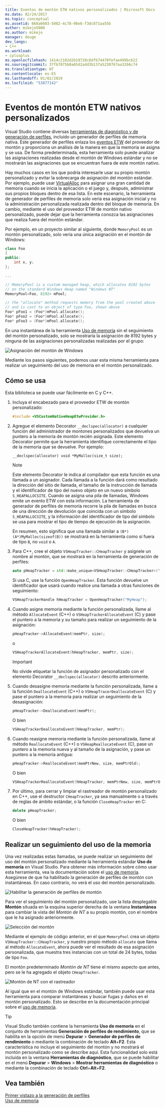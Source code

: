 ```yaml
---
title: Eventos de montón ETW nativos personalizados | Microsoft Docs
ms.date: 02/24/2017
ms.topic: conceptual
ms.assetid: 668a6603-5082-4c78-98e6-f3dc871aa55b
author: mikejo5000
ms.author: mikejo
manager: douge
dev_langs:
- C++
ms.workload:
- cplusplus
ms.openlocfilehash: 1414c2102d2b19728c8dfb74470fefae499bc622
ms.sourcegitcommit: 37fb7075b0a65d2add3b137a5230767aa3266c74
ms.translationtype: HT
ms.contentlocale: es-ES
ms.lasthandoff: 01/02/2019
ms.locfileid: "53877142"
---
```

# <a name="custom-native-etw-heap-events"></a>Eventos de montón ETW nativos personalizados

Visual Studio contiene diversas [herramientas de diagnóstico y de generación de perfiles](../profiling/profiling-feature-tour.md), incluido un generador de perfiles de memoria nativa.  Este generador de perfiles enlaza los [eventos ETW](/windows-hardware/drivers/devtest/event-tracing-for-windows--etw-) del proveedor de montón y proporciona un análisis de la manera en que la memoria se asigna y se usa.  De forma predeterminada, esta herramienta solo puede analizar las asignaciones realizadas desde el montón de Windows estándar y no se mostrarán las asignaciones que se encuentran fuera de este montón nativo.

Hay muchos casos en los que podría interesarle usar su propio montón personalizado y evitar la sobrecarga de asignación del montón estándar.  Por ejemplo, puede usar [VirtualAlloc](https://msdn.microsoft.com/library/windows/desktop/aa366887(v=vs.85).aspx) para asignar una gran cantidad de memoria cuando se inicia la aplicación o el juego y, después, administrar sus propios bloques dentro de esa lista.  En este escenario, la herramienta de generador de perfiles de memoria solo vería esa asignación inicial y no la administración personalizada realizada dentro del bloque de memoria.  En cambio, mediante el uso del proveedor ETW de montón nativo personalizado, puede dejar que la herramienta conozca las asignaciones que realiza fuera del montón estándar.

Por ejemplo, en un proyecto similar al siguiente, donde `MemoryPool` es un montón personalizado, solo vería una única asignación en el montón de Windows:

```cpp
class Foo
{
public:
    int x, y;
};

...

// MemoryPool is a custom managed heap, which allocates 8192 bytes 
// on the standard Windows Heap named "Windows NT"
MemoryPool<Foo, 8192> mPool;

// the "allocate" method requests memory from the pool created above
// and is cast to an object of type Foo, shown above
Foo* pFoo1 = (Foo*)mPool.allocate();
Foo* pFoo2 = (Foo*)mPool.allocate();
Foo* pFoo3 = (Foo*)mPool.allocate();
```

En una instantánea de la herramienta [Uso de memoria](../profiling/memory-usage.md) sin el seguimiento del montón personalizado, solo se mostraría la asignación de 8192 bytes y ninguna de las asignaciones personalizadas realizadas por el grupo:

![Asignación del montón de Windows](media/heap-example-windows-heap.png)

Mediante los pasos siguientes, podemos usar esta misma herramienta para realizar un seguimiento del uso de memoria en el montón personalizado.

## <a name="how-to-use"></a>Cómo se usa

Esta biblioteca se puede usar fácilmente en C y C++.

1. Incluya el encabezado para el proveedor ETW de montón personalizado:

   ```cpp
   #include <VSCustomNativeHeapEtwProvider.h>
   ```

1. Agregue el elemento Decorator `__declspec(allocator)` a cualquier función del administrador de montones personalizados que devuelva un puntero a la memoria de montón recién asignada.  Este elemento Decorator permite que la herramienta identifique correctamente el tipo de la memoria que se devuelve.  Por ejemplo:

   ```cpp
   __declspec(allocator) void *MyMalloc(size_t size);
   ```
   
   > [!NOTE]
   > Este elemento Decorator le indica al compilador que esta función es una llamada a un asignador.  Cada llamada a la función dará como resultado la dirección del sitio de llamada, el tamaño de la instrucción de llamada y el identificador de tipo del nuevo objeto en un nuevo símbolo `S_HEAPALLOCSITE`.  Cuando se asigna una pila de llamadas, Windows emite un evento ETW con esta información.  La herramienta de generador de perfiles de memoria recorre la pila de llamadas en busca de una dirección de devolución que coincida con un símbolo `S_HEAPALLOCSITE`, y la información del identificador de tipo del símbolo se usa para mostrar el tipo de tiempo de ejecución de la asignación.
   >
   > En resumen, esto significa que una llamada similar a `(B*)(A*)MyMalloc(sizeof(B))` se mostrará en la herramienta como si fuera de tipo `B`, no `void` o `A`.

1. Para C++, cree el objeto `VSHeapTracker::CHeapTracker` y asígnele un nombre al montón, que se mostrará en la herramienta de generación de perfiles:

   ```cpp
   auto pHeapTracker = std::make_unique<VSHeapTracker::CHeapTracker>("MyCustomHeap");
   ```

   Si usa C, use la función `OpenHeapTracker`.  Esta función devuelve un identificador que usará cuando realice una llamada a otras funciones de seguimiento:
  
   ```C
   VSHeapTrackerHandle hHeapTracker = OpenHeapTracker("MyHeap");
   ```

1. Cuando asigne memoria mediante la función personalizada, llame al método `AllocateEvent` (C++) o `VSHeapTrackerAllocateEvent` (C) y pase el puntero a la memoria y su tamaño para realizar un seguimiento de la asignación:

   ```cpp
   pHeapTracker->AllocateEvent(memPtr, size);
   ```

   o

   ```C
   VSHeapTrackerAllocateEvent(hHeapTracker, memPtr, size);
   ```

   > [!IMPORTANT]
   > No olvide etiquetar la función de asignador personalizado con el elemento Decorator `__declspec(allocator)` descrito anteriormente.

1. Cuando desasigne memoria mediante la función personalizada, llame a la función `DeallocateEvent` (C++) o `VSHeapTracerDeallocateEvent` (C) y pase el puntero a la memoria para realizar un seguimiento de la desasignación:

   ```cpp
   pHeapTracker->DeallocateEvent(memPtr);
   ```

   O bien

   ```C
   VSHeapTrackerDeallocateEvent(hHeapTracker, memPtr);
   ```

1. Cuando reasigne memoria mediante la función personalizada, llame al método `ReallocateEvent` (C++) o `VSHeapReallocateEvent` (C), pase un puntero a la memoria nueva y al tamaño de la asignación, y pase un puntero a la memoria antigua:

   ```cpp
   pHeapTracker->ReallocateEvent(memPtrNew, size, memPtrOld);
   ```

   O bien

   ```C
   VSHeapTrackerReallocateEvent(hHeapTracker, memPtrNew, size, memPtrOld);
   ```

1. Por último, para cerrar y limpiar el rastreador de montón personalizado en C++, use el destructor `CHeapTracker`, ya sea manualmente o a través de reglas de ámbito estándar, o la función `CloseHeapTracker` en C:

   ```cpp
   delete pHeapTracker;
   ```

   O bien

   ```C
   CloseHeapTracker(hHeapTracker);
   ```

## <a name="track-memory-usage"></a>Realizar un seguimiento del uso de la memoria
Una vez realizadas estas llamadas, se puede realizar un seguimiento del uso del montón personalizado mediante la herramienta estándar **Uso de memoria** en Visual Studio.  Para obtener más información sobre cómo usar esta herramienta, vea la documentación sobre el [uso de memoria](../profiling/memory-usage.md). Asegúrese de que ha habilitado la generación de perfiles de montón con instantáneas. En caso contrario, no verá el uso del montón personalizado. 

![Habilitar la generación de perfiles de montón](media/heap-enable-heap.png)

Para ver el seguimiento del montón personalizado, use la lista desplegable **Montón** situada en la esquina superior derecha de la ventana **Instantánea** para cambiar la vista del *Montón de NT* a su propio montón, con el nombre que le ha asignado anteriormente.

![Selección del montón](media/heap-example-custom-heap.png)

Mediante el ejemplo de código anterior, en el que `MemoryPool` crea un objeto `VSHeapTracker::CHeapTracker`, y nuestro propio método `allocate` que llama al método `AllocateEvent`, ahora puede ver el resultado de esa asignación personalizada, que muestra tres instancias con un total de 24 bytes, todas de tipo `Foo`.

El montón predeterminado *Montón de NT* tiene el mismo aspecto que antes, pero se le ha agregado el objeto `CHeapTracker`.

![Montón de NT con el rastreador](media/heap-example-windows-heap.png)

Al igual que en el montón de Windows estándar, también puede usar esta herramienta para comparar instantáneas y buscar fugas y daños en el montón personalizado. Esto se describe en la documentación principal sobre el [uso de memoria](../profiling/memory-usage.md).

> [!TIP]
> Visual Studio también contiene la herramienta **Uso de memoria** en el conjunto de herramientas **Generación de perfiles de rendimiento**, que se habilita en la opción de menú **Depurar** > **Generador de perfiles de rendimiento** o mediante la combinación de teclado **Alt**+**F2**.  Esta característica no incluye el seguimiento del montón y no mostrará el montón personalizado como se describe aquí.  Esta funcionalidad solo está incluida en la ventana **Herramientas de diagnóstico**, que se puede habilitar en el menú **Depurar** > **Windows** > **Mostrar herramientas de diagnóstico** o mediante la combinación de teclado **Ctrl**+**Alt**+**F2**.

## <a name="see-also"></a>Vea también
[Primer vistazo a la generación de perfiles](../profiling/profiling-feature-tour.md)  
[Uso de memoria](../profiling/memory-usage.md)
